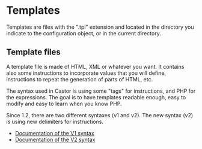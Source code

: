 # Templates

Templates are files with the ".tpl" extension and located in the directory you indicate
to the configuration object, or in the current directory.

## Template files

A template file is made of HTML, XML or whatever you want. It contains also some
instructions to incorporate values that you will define, instructions to repeat the
generation of parts of HTML, etc.

The syntax used in Castor is using some "tags" for instructions, and PHP for 
the expressions. The goal is to have templates readable enough, easy to modify
and easy to learn when you know PHP.

Since 1.2, there are two different syntaxes (v1 and v2). 
The new syntax (v2) is using new delimiters for instructions.

- [Documentation of the V1 syntax](syntax-v1.md)
- [Documentation of the V2 syntax](syntax-v2.md)
